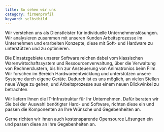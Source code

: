 ```yaml
---
title: So sehen wir uns
category: firmenprofil
keyword: selbstbild
---
```

Wir verstehen uns als Dienstleister für individuelle Unternehmenslösungen.  
Wir analysieren zusammen mit unseren Kunden Arbeitsprozesse im Unternehmen und erarbeiten Konzepte, diese mit Soft- und Hardware zu unterstützen und zu optimieren.

Die Einsatzgebiete unserer Software reichen dabei vom klassischen Warenwirtschaftssystem und Ressourcenverwaltung, über die Verwaltung von Rechnerclustern, bis hin zur Ansteuerung von Animatronics beim Film.  
Wir forschen im Bereich Hardwareentwicklung und unterstützen unsere Systeme durch eigene Geräte. Dadurch ist es uns möglich, an vielen Stellen neue Wege zu gehen, und Arbeitsprozesse aus einem neuen Blickwinkel zu betrachten.

Wir liefern Ihnen die IT-Infrastruktur für Ihr Unternehmen. Dafür beraten wir Sie bei der Auswahl benötigter Hard- und Software, richten diese ein und passen die Komponenten an Ihre Wünsche und Gegebenheiten an.

Gerne richten wir ihnen auch kostensparende Opensource Lösungen ein und passen diese an Ihre Gegebenheiten an.
